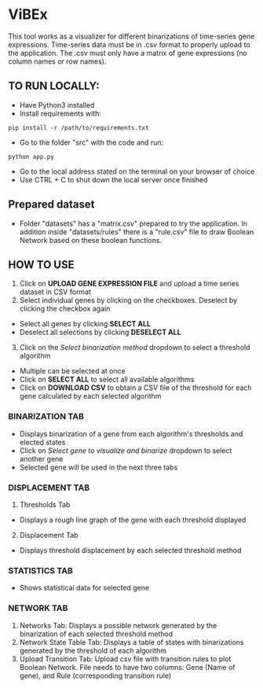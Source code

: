 # ViBEx

This tool works as a visualizer for different binarizations of
time-series gene expressions. Time-series data must be in .csv
format to properly upload to the application. The .csv must only have a matrix of gene expressions (no column names or row names). 

## TO RUN LOCALLY:

- Have Python3 installed
- Install requirements with:
```
pip install -r /path/to/requirements.txt
```
- Go to the folder "src" with the code and run:
```
python app.py
```
- Go to the local address stated on the terminal on your
	browser of choice
- Use CTRL + C to shut down the local server once finished

## Prepared dataset
- Folder "datasets" has a "matrix.csv" prepared to try the application. In addition inside "datasets/rules" there is a "rule.csv" file to draw Boolean Network based on these boolean functions. 

## HOW TO USE

1. Click on **UPLOAD GENE EXPRESSION FILE** and upload a time series dataset in CSV format
2. Select individual genes by clicking on the checkboxes. Deselect by clicking the checkbox again
  - Select all genes by clicking **SELECT ALL**
  - Deselect all selections by clicking **DESELECT ALL**
3. Click on the *Select binarization method* dropdown to select a threshold algorithm
  - Multiple can be selected at once
  - Click on **SELECT ALL** to select all available algorithms
  - Click on **DOWNLOAD CSV** to obtain a CSV file of the threshold for each gene calculated by
	each selected algorithm

### BINARIZATION TAB

 - Displays binarization of a gene from each algorithm's thresholds and elected states
 - Click on *Select gene to visualize and binarize* dropdown to select another gene
 - Selected gene will be used in the next three tabs

### DISPLACEMENT TAB

1. Thresholds Tab
 - Displays a rough line graph of the gene with each threshold displayed
 
2. Displacement Tab
 - Displays threshold displacement by each selected threshold method

### STATISTICS TAB
- Shows statistical data for selected gene

### NETWORK TAB

1. Networks Tab: Displays a possible network generated by the binarization of each selected threshold method
2. Network State Table Tab: Displays a table of states with binarizations generated by the threshold of each algorithm
3. Upload Transition Tab: Upload csv file with transition rules to plot Boolean Network. File needs to have two columns: Gene (Name of gene), and Rule (corresponding transition rule)


